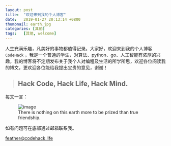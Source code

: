 ```yaml
---
layout: post
title:  "欢迎来到我的个人博客"
date:   2019-01-27 20:13:14 +0800
thumbnail: earth.jpg
categories:	[其他]
tags:	[其他, welcome]
---
```



人生充满乐趣，凡美好的事物都值得记录。大家好，欢迎来到我的个人博客 `CodeHack` ，我是一个普通的学生，对算法、python、go、人工智能有浓厚的兴趣，我的博客将不定期发布关于我个人对编程及生活的所学所思，欢迎各位阅读我的博文，更欢迎各位能给我提出宝贵的意见，谢谢！

>
> ## Hack Code, Hack Life, Hack Mind.
>

每文一言：
<figure>
	<img src="{{ site.baseurl }}/assets/earth.jpg" alt="image">
	<figcaption>
		There is nothing on this earth more to be prized than true friendship.
	</figcaption>
</figure>

如有问题可在底部通过邮箱联系我。

<a href="mailto:feather@codehack.life?subject=[re]{{page.title}}&body=Article_url:  {{ site.url }}{{ page.url }} ">feather@codehack.life</a>